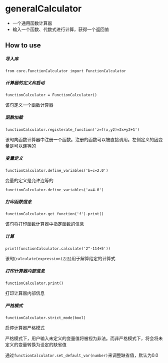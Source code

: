 # generalCalculator
- 一个通用函数计算器
- 输入一个函数、代数式进行计算，获得一个返回值

## How to use
  
  ##### 导入库
  `from core.FunctionCalculator import FunctionCalculator`

  ##### 计算器的定义和启动
  `functionCalculator = FunctionCalculator()`
  
  该句定义一个函数计算器

  ##### 函数加载
  `functionCalculator.registerate_function('z=f(x,y2)=2x+y2+1')`
  
  该句向函数计算器中注册一个函数。注册的函数可以被直接调用。左侧定义的因变量是可以连等的

  ##### 变量定义
  `functionCalculator.define_variables('b=c=2.0')`
  
  变量的定义是允许连等的
  
  `functionCalculator.define_variables('a=4.0')`

  ##### 打印函数信息
  `functionCalculator.get_function('f').print()`
  
  该句将打印函数计算器中指定函数的信息

  ##### 计算
  `print(functionCalculator.calculate('2^-114+5'))`
  
  该句(`calculate(expression)方法`)用于解算给定的计算式

  ##### 打印计算器内部信息
  `functionCalculator.print()`
  
  打印计算器内部信息
  
  ##### 严格模式
  `functionCalculator.strict_mode(bool)`
  
  启停计算器严格模式
  
  严格模式下，用户输入未定义的变量值将被视为非法。而非严格模式下，将会将未定义的变量转换为设定的缺省值
  
  通过`functionCalculator.set_default_var(number)`来调整缺省值，默认为0.0
